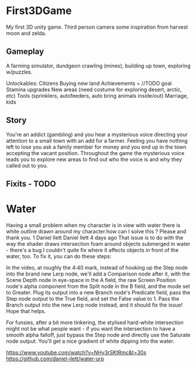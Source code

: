 # First3DGame
My first 3D unity game. Third person camera some inspiration from harvest moon and zelda. 

## Gameplay
A farming simulator, dundgeon crawling (mines), building up town, exploring w/puzzles. 

Unlockables: 
Citizens
Buying new land
Achievements = //TODO goal
Stamina upgrades
New areas (need costume for exploring desert, arctic, etc)
Tools (sprinklers, autofeeders, auto bring animals inside/out)
Marriage, kids 

## Story
You're an addict (gambling) and you hear a mysterious voice directing your attention to a small town with an add for a farmer. Feeling you have nothing left to lose you ask a family member for money and you end up in the town accepting the vacant position. Throughout the game the mysterious voice leads you to explore new areas to find out who the voice is and why they called out to you. 


## Fixits - TODO 
# Water
Having a small problem when my character is in view with water there is white outline drawn around my character.how can I solve this ? Please and thank you.
1
Daniel Ilett
Daniel Ilett
4 days ago
That issue is to do with the way the shader draws intersection foam around objects submerged in water - there's a bug I couldn't quite fix where it affects objects in front of the water, too. To fix it, you can do these steps:

In the video, at roughly the 4:40 mark, instead of hooking up the Step node into the brand new Lerp node, we'll add a Comparison node after it, with the Scene Depth node in eye-space in the A field, the raw Screen Position node's alpha component from the Split node in the B field, and the mode set to Greater. Plug its output into a new Branch node's Predicate field, pass the Step node output to the True field, and set the False value to 1. Pass the Branch output into the new Lerp node instead, and it should fix the issue! Hope that helps.

For funsies, after a bit more tinkering, the stylised hard-white intersection might not be what people want - if you want the intersection to have a smooth alpha falloff, just bypass the Step node and directly use the Saturate node output. You'll get a nice gradient of white dipping into the water. 

https://www.youtube.com/watch?v=NHy3rSKtRmc&t=30s 
https://github.com/daniel-ilett/water-urp 



